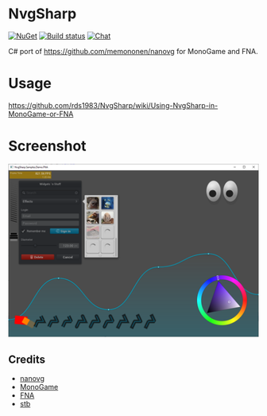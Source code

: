# NvgSharp
[![NuGet](https://img.shields.io/nuget/v/NvgSharp.MonoGame.svg)](https://www.nuget.org/packages/NvgSharp.MonoGame/) [![Build status](https://ci.appveyor.com/api/projects/status/r4cd8vcao5i84xo7?svg=true)](https://ci.appveyor.com/project/RomanShapiro/nvgsharp)
[![Chat](https://img.shields.io/discord/628186029488340992.svg)](https://discord.gg/ZeHxhCY)

C# port of https://github.com/memononen/nanovg for MonoGame and FNA.

# Usage
https://github.com/rds1983/NvgSharp/wiki/Using-NvgSharp-in-MonoGame-or-FNA

# Screenshot
![](/images/screenshot.png)

## Credits
* [nanovg](https://github.com/memononen/nanovg)
* [MonoGame](http://www.monogame.net/)
* [FNA](https://github.com/FNA-XNA/FNA)
* [stb](https://github.com/nothings/stb)
